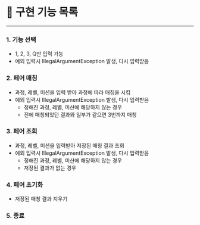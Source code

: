 # 📄 구현 기능 목록

---

### 1. 기능 선택
- 1, 2, 3, Q만 입력 가능
- 예외 입력시 IllegalArgumentException 발생, 다시 입력받음
### 2. 페어 매칭
- 과정, 레벨, 미션을 입력 받아 과정에 따라 매칭을 시킴
- 예외 입력시 IllegalArgumentException 발생, 다시 입력받음
    - 정해진 과정, 레벨, 미샨에 해당하지 않는 경우
    - 전에 매칭되었던 결과와 일부가 같으면 3번까지 매칭
### 3. 페어 조회
- 과정, 레벨, 미션을 입력받아 저장된 매칭 결과 조회
- 예외 입력시 IllegalArgumentException 발생, 다시 입력받음
    - 정해진 과정, 레벨, 미샨에 해당하지 않는 경우
    - 저장된 결과가 없는 경우
### 4. 페어 초기화
- 저장된 매칭 결과 지우기
### 5. 종료